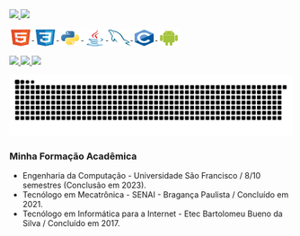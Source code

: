 <head>
<link rel="stylesheet" href="https://cdn.jsdelivr.net/gh/devicons/devicon@v2.12.0/devicon.min.css">
</head>
<div>
  <a href="https://github.com/nathantagino">
  <img height="180em" src="https://github-readme-stats.vercel.app/api?username=nathantagino&show_icons=true&theme=dark&include_all_commits=true&count_private=true"/>
  <img height="180em" src="https://github-readme-stats.vercel.app/api/top-langs/?username=nathantagino&layout=compact&langs_count=7&theme=dark"/>
</div>
  
  <div style="display: inline_block"><br>
  <img align="center" alt="HTML" height="30" width="40" src="https://raw.githubusercontent.com/devicons/devicon/master/icons/html5/html5-original.svg">
  <img align="center" alt="CSS" height="30" width="40" src="https://raw.githubusercontent.com/devicons/devicon/master/icons/css3/css3-original.svg">
  <img align="center" alt="Python" height="30" width="40" src="https://raw.githubusercontent.com/devicons/devicon/master/icons/python/python-original.svg">
  <img align="center" alt="Java" height="30" width="40" src="https://raw.githubusercontent.com/devicons/devicon/master/icons/java/java-original.svg">
  <img align="center" alt="Mysql" height="30" width="40" src="https://raw.githubusercontent.com/devicons/devicon/master/icons/mysql/mysql-original.svg"> 
  <img align="center" alt="C++" height="30" width="40" src="https://raw.githubusercontent.com/devicons/devicon/master/icons/c/c-original.svg">
  <img align="center" alt="Android" height="30" width="40" src="https://raw.githubusercontent.com/devicons/devicon/master/icons/android/android-original.svg">
  </div>
  <br>
  
  <div> 
<a href="https://instagram.com/nathantagino" target="_blank"><img src="https://img.shields.io/badge/-Instagram-%23E4405F?style=for-the-badge&logo=instagram&logoColor=white" target="_blank">
</a>
<a href = "mailto:nathantaginosilva@gmail.com"><img src="https://img.shields.io/badge/-Gmail-%23333?style=for-the-badge&logo=gmail&logoColor=white" target="_blank">
</a>
<a href="https://www.linkedin.com/in/nathan-t-7004b013b/" target="_blank"><img src="https://img.shields.io/badge/-LinkedIn-%230077B5?style=for-the-badge&logo=linkedin&logoColor=white" target="_blank">
 </a> 

 ![Snake animation](https://github.com/nathantagino/nathantagino/blob/output/github-contribution-grid-snake.svg)
    
    
  
</div>
  <h3> Minha Formação Acadêmica </h3>
<ul>
<li>Engenharia da Computação - Universidade São Francisco / 8/10 semestres (Conclusão em 2023). </li>
<li>Tecnólogo em Mecatrônica - SENAI - Bragança Paulista / Concluído em 2021. </li>
<li>Tecnólogo em Informática para a Internet - Etec Bartolomeu Bueno da Silva / Concluído em 2017. </li>
</ul>
 
 

